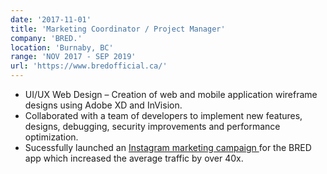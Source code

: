 ```yaml
---
date: '2017-11-01'
title: 'Marketing Coordinator / Project Manager'
company: 'BRED.'
location: 'Burnaby, BC'
range: 'NOV 2017 - SEP 2019'
url: 'https://www.bredofficial.ca/'
---
```


- UI/UX Web Design – Creation of web and mobile application wireframe designs using Adobe XD and InVision.
- Collaborated with a team of developers to implement new features, designs, debugging, security improvements and performance optimization.
- Sucessfully launched an <a href="https://www.instagram.com/p/CHDynpQJ8nq/">Instagram marketing campaign </a> for the BRED app which increased the average traffic by over 40x.
